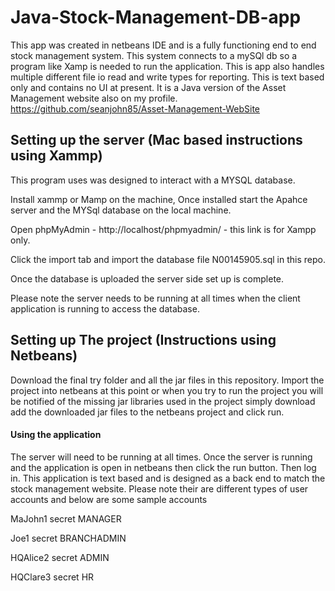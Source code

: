 
# Java-Stock-Management-DB-app

This app was created in netbeans IDE and is a fully functioning end to end stock management system. This system connects to a mySQl db so a program like Xamp is needed to run the application. This is app also handles multiple different file io read and write types for reporting. This is text based only and contains no UI at present. It is a Java version of the Asset Management website also on my profile. https://github.com/seanjohn85/Asset-Management-WebSite

## Setting up the server (Mac based instructions using Xammp)

This program uses was designed to interact with a MYSQL database.

Install xammp or Mamp on the machine,
Once installed start the Apahce server and the MYSql database on the local machine.

Open phpMyAdmin - http://localhost/phpmyadmin/ - this link is for Xampp only.

Click the import tab and import the database file N00145905.sql in this repo.

Once the database is uploaded the server side set up is complete.

Please note the server needs to be running at all times when the client application is running to access the database.


## Setting up The project  (Instructions using Netbeans)
Download the final try folder and all the jar files in this repository.
Import the project into netbeans at this point or when you try to run the project you will be notified of the missing jar libraries used in the project simply download add the downloaded jar files to the netbeans project and click run.



#### Using the application
The server will need to be running at all times. Once the server is running and the application is open in netbeans then click the run button. Then log in.
This application is text based and is designed as a back end to match the stock management website. Please note their are different types of user accounts and below are some sample accounts

MaJohn1
secret
MANAGER

Joe1
secret
BRANCHADMIN


HQAlice2
secret
ADMIN

HQClare3
secret
HR
